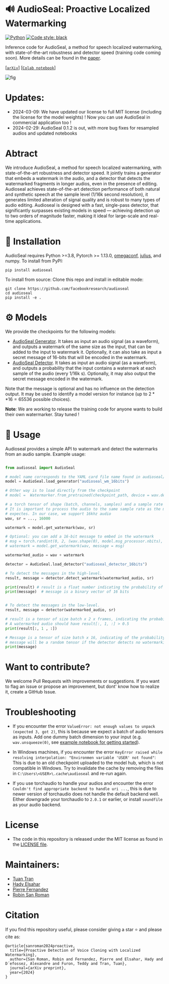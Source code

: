 # :loud_sound: AudioSeal: Proactive Localized Watermarking

<a href="https://www.python.org/"><img alt="Python" src="https://img.shields.io/badge/-Python 3.8+-blue?style=for-the-badge&logo=python&logoColor=white"></a>
<a href="https://black.readthedocs.io/en/stable/"><img alt="Code style: black" src="https://img.shields.io/badge/code%20style-black-black.svg?style=for-the-badge&labelColor=gray"></a>

Inference code for AudioSeal, a method for speech localized watermarking, with state-of-the-art robustness and detector speed (training code coming soon).
More details can be found in the [paper](https://arxiv.org/abs/2401.17264).

[[`arXiv`](https://arxiv.org/abs/2401.17264)]
[[`Colab notebook`](https://colab.research.google.com/github/facebookresearch/audioseal/blob/master/examples/colab.ipynb)]

![fig](https://github.com/facebookresearch/audioseal/assets/1453243/5d8cd96f-47b5-4c34-a3fa-7af386ed59f2)

# Updates:

- 2024-03-09: We have updated our license to full MIT license (including the license for the model weights) ! Now you can use AudioSeal in commercial application too !
- 2024-02-29: AudioSeal 0.1.2 is out, with more bug fixes for resampled audios and updated notebooks

# Abtract

We introduce AudioSeal, a method for speech localized watermarking, with state-of-the-art robustness and detector speed. It jointly trains a generator that embeds a watermark in the audio, and a detector that detects the watermarked fragments in longer audios, even in the presence of editing.
Audioseal achieves state-of-the-art detection performance of both natural and synthetic speech at the sample level (1/16k second resolution), it generates limited alteration of signal quality and is robust to many types of audio editing. 
Audioseal is designed with a fast, single-pass detector, that significantly surpasses existing models in speed — achieving detection up to two orders of magnitude faster, making it ideal for large-scale and real-time applications.

# :mate: Installation

AudioSeal requires Python >=3.8, Pytorch >= 1.13.0, [omegaconf](https://omegaconf.readthedocs.io/), [julius](https://pypi.org/project/julius/), and numpy. To install from PyPI:

```
pip install audioseal
```

To install from source: Clone this repo and install in editable mode:

```
git clone https://github.com/facebookresearch/audioseal
cd audioseal
pip install -e .
```

# :gear: Models

We provide the checkpoints for the following models:

- [AudioSeal Generator](src/audioseal/cards/audioseal_wm_16bits.yaml).
  It takes as input an audio signal (as a waveform), and outputs a watermark of the same size as the input, that can be added to the input to watermark it.
  Optionally, it can also take as input a secret message of 16-bits that will be encoded in the watermark.
- [AudioSeal Detector](src/audioseal/cards/audioseal_detector_16bits.yaml).
  It takes as input an audio signal (as a waveform), and outputs a probability that the input contains a watermark at each sample of the audio (every 1/16k s).
  Optionally, it may also output the secret message encoded in the watermark.

Note that the message is optional and has no influence on the detection output. It may be used to identify a model version for instance (up to $2**16=65536$ possible choices).

**Note**: We are working to release the training code for anyone wants to build their own watermarker. Stay tuned !

# :abacus: Usage

Audioseal provides a simple API to watermark and detect the watermarks from an audio sample. Example usage:

```python

from audioseal import AudioSeal

# model name corresponds to the YAML card file name found in audioseal/cards
model = AudioSeal.load_generator("audioseal_wm_16bits")

# Other way is to load directly from the checkpoint
# model =  Watermarker.from_pretrained(checkpoint_path, device = wav.device)

# a torch tensor of shape (batch, channels, samples) and a sample rate
# It is important to process the audio to the same sample rate as the model
# expectes. In our case, we support 16khz audio 
wav, sr = ..., 16000

watermark = model.get_watermark(wav, sr)

# Optional: you can add a 16-bit message to embed in the watermark
# msg = torch.randint(0, 2, (wav.shape(0), model.msg_processor.nbits), device=wav.device)
# watermark = model.get_watermark(wav, message = msg)

watermarked_audio = wav + watermark

detector = AudioSeal.load_detector("audioseal_detector_16bits")

# To detect the messages in the high-level.
result, message = detector.detect_watermark(watermarked_audio, sr)

print(result) # result is a float number indicating the probability of the audio being watermarked,
print(message)  # message is a binary vector of 16 bits


# To detect the messages in the low-level.
result, message = detector(watermarked_audio, sr)

# result is a tensor of size batch x 2 x frames, indicating the probability (positive and negative) of watermarking for each frame
# A watermarked audio should have result[:, 1, :] > 0.5
print(result[:, 1 , :])  

# Message is a tensor of size batch x 16, indicating of the probability of each bit to be 1.
# message will be a random tensor if the detector detects no watermarking from the audio
print(message)  
```

# Want to contribute?

 We welcome Pull Requests with improvements or suggestions.
 If you want to flag an issue or propose an improvement, but dont' know how to realize it, create a GitHub Issue.

# Troubleshooting

- If you encounter the error `ValueError: not enough values to unpack (expected 3, got 2)`, this is because we expect a batch of audio  tensors as inputs. Add one
dummy batch dimension to your input (e.g. `wav.unsqueeze(0)`, see [example notebook for getting started](examples/Getting_started.ipynb)).

- In Windows machines, if you encounter the error `KeyError raised while resolving interpolation: "Environmen variable 'USER' not found"`: This is due to an old checkpoint
uploaded to the model hub, which is not compatible in Windows. Try to invalidate the cache by removing the files in `C:\Users\<USER>\.cache\audioseal`
and re-run again.

- If you use torchaudio to handle your audios and encounter the error `Couldn't find appropriate backend to handle uri ...`, this is due to newer version of 
torchaudio does not handle the default backend well. Either downgrade your torchaudio to `2.0.1` or earlier, or install `soundfile` as your audio backend.

# License

- The code in this repository is released under the MIT license as found in the [LICENSE file](LICENSE).

# Maintainers:
- [Tuan Tran](https://github.com/antoine-tran)
- [Hady Elsahar](https://github.com/hadyelsahar)
- [Pierre Fernandez](https://github.com/pierrefdz)
- [Robin San Roman](https://github.com/robinsrm)

# Citation

If you find this repository useful, please consider giving a star :star: and please cite as:

```
@article{sanroman2024proactive,
  title={Proactive Detection of Voice Cloning with Localized Watermarking},
  author={San Roman, Robin and Fernandez, Pierre and Elsahar, Hady and D´efossez, Alexandre and Furon, Teddy and Tran, Tuan},
  journal={arXiv preprint},
  year={2024}
}
```
